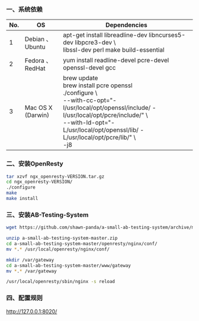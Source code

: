 ### 一、系统依赖
<table>
<thead>
<tr>
  <th>No.</th>
  <th>OS</th>
  <th>Dependencies</th>
</tr>
</thead>
<tbody>
  <tr>
    <td>1</td>
    <td>Debian 、 Ubuntu</td>
    <td>apt-get install libreadline-dev libncurses5-dev libpcre3-dev \ <br /> libssl-dev perl make build-essential</td>
  </tr>
  <tr>
    <td>2</td>
    <td>Fedora 、 RedHat</td>
    <td>yum install readline-devel pcre-devel openssl-devel gcc</td>
  </tr>
  <tr>
    <td>3</td>
    <td>Mac OS X (Darwin)</td>
    <td>brew update <br /> brew install pcre openssl <br />./configure \<br />   --with-cc-opt="-I/usr/local/opt/openssl/include/ -I/usr/local/opt/pcre/include/" \<br />   --with-ld-opt="-L/usr/local/opt/openssl/lib/ -L/usr/local/opt/pcre/lib/" \<br />   -j8</td>
  </tr>
</tbody>
</table>

### 二、安装OpenResty
```bash
tar xzvf ngx_openresty-VERSION.tar.gz
cd ngx_openresty-VERSION/
./configure
make
make install
```

### 三、安装AB-Testing-System
```bash
wget https://github.com/shawn-panda/a-small-ab-testing-system/archive/master.zip

unzip a-small-ab-testing-system-master.zip
cd a-small-ab-testing-system-master/openresty/nginx/conf/
mv *.* /usr/local/openresty/nginx/conf/

mkdir /var/gateway
cd a-small-ab-testing-system-master/www/gateway
mv *.* /var/gateway

/usr/local/openresty/sbin/nginx -s reload
```

### 四、配置规则
http://127.0.0.1:8020/
